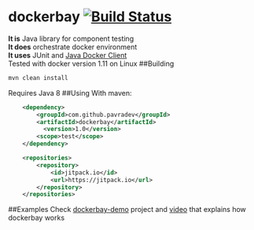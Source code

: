 # dockerbay [![Build Status](https://travis-ci.org/pavradev/dockerbay.svg?branch=master)](https://travis-ci.org/pavradev/dockerbay)
**It is** Java library for component testing  
**It does** orchestrate docker environment  
**It uses** JUnit and [Java Docker Client](https://github.com/docker-java/docker-java)  
Tested with docker version 1.11 on Linux
##Building
```bash
mvn clean install
```
Requires Java 8
##Using
With maven:
```xml
    <dependency>
        <groupId>com.github.pavradev</groupId>
        <artifactId>dockerbay</artifactId>
          <version>1.0</version>
        <scope>test</scope>
    </dependency>
```
```xml
    <repositories>
        <repository>
            <id>jitpack.io</id>
            <url>https://jitpack.io</url>
        </repository>
    </repositories>
```

##Examples
Check [dockerbay-demo](https://github.com/pavradev/dockerbay-demo) project and [video](https://www.youtube.com/watch?v=ujVR2keGjcM) that explains how dockerbay works
